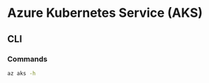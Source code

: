 # Azure Kubernetes Service (AKS)

<!--
https://app.pluralsight.com/paths/skills/managing-and-orchestrating-containers-with-azure-kubernetes-service-aks
-->

## CLI

### Commands

```sh
az aks -h
```
